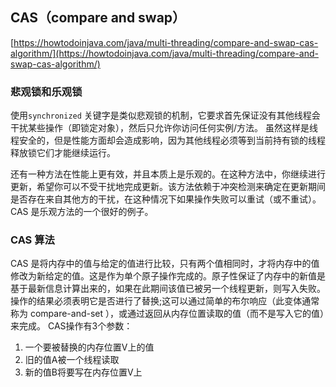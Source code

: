 ## CAS（compare and swap） ##
[https://howtodoinjava.com/java/multi-threading/compare-and-swap-cas-algorithm/](https://howtodoinjava.com/java/multi-threading/compare-and-swap-cas-algorithm/)

### 悲观锁和乐观锁 
使用`synchronized` 关键字是类似悲观锁的机制，它要求首先保证没有其他线程会干扰某些操作（即锁定对象），然后只允许你访问任何实例/方法。
虽然这样是线程安全的，但是性能方面却会造成影响，因为其他线程必须等到当前持有锁的线程释放锁它们才能继续运行。

还有一种方法在性能上更有效，并且本质上是乐观的。在这种方法中，你继续进行更新，希望你可以不受干扰地完成更新。该方法依赖于冲突检测来确定在更新期间是否存在来自其他方的干扰，在这种情况下如果操作失败可以重试（或不重试）。
CAS 是乐观方法的一个很好的例子。

### CAS 算法
CAS 是将内存中的值与给定的值进行比较，只有两个值相同时，才将内存中的值修改为新给定的值。这是作为单个原子操作完成的。原子性保证了内存中的新值是基于最新信息计算出来的，如果在此期间该值已被另一个线程更新，则写入失败。
操作的结果必须表明它是否进行了替换;这可以通过简单的布尔响应（此变体通常称为 compare-and-set ），或通过返回从内存位置读取的值（而不是写入它的值）来完成。
CAS操作有3个参数：
1. 一个要被替换的内存位置V上的值
2. 旧的值A被一个线程读取
3. 新的值B将要写在内存位置V上
